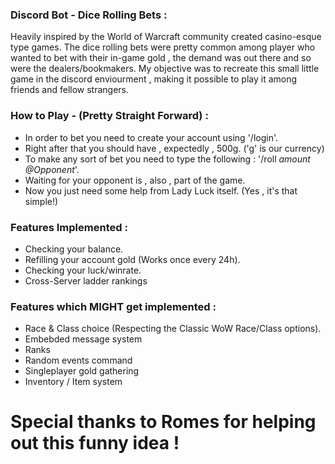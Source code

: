 ### Discord Bot - Dice Rolling Bets :

Heavily inspired by the World of Warcraft community created casino-esque type games. The dice rolling bets were pretty common among player who wanted to bet with their in-game gold , the demand was out there and so were the dealers/bookmakers.
My objective was to recreate this small little game in the discord enviourment , making it possible to play it among friends and fellow strangers.

### How to Play - (Pretty Straight Forward) :
  - In order to bet you need to create your account using '/login'.
  - Right after that you should have , expectedly , 500g. ('g' is our currency)
  - To make any sort of bet you need to type the following : '/roll *amount* *@Opponent*'.
  - Waiting for your opponent is , also , part of the game.
  - Now you just need some help from Lady Luck itself. (Yes , it's that simple!)

### Features Implemented :
  - Checking your balance.
  - Refilling your account gold (Works once every 24h).
  - Checking your luck/winrate.
  - Cross-Server ladder rankings
  
### Features which MIGHT get implemented :
  - Race & Class choice (Respecting the Classic WoW Race/Class options).
  - Embebded message system
  - Ranks
  - Random events command
  - Singleplayer gold gathering
  - Inventory / Item system
  
# Special thanks to Romes for helping out this funny idea !
